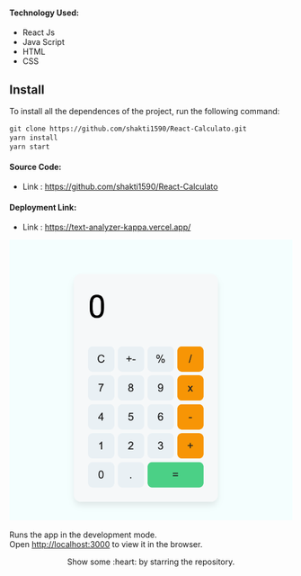 #### Technology Used:
 - React Js
 - Java Script
 - HTML
 - CSS

 ## Install

To install all the dependences of the project, run the following command:

    git clone https://github.com/shakti1590/React-Calculato.git
    yarn install
    yarn start


#### Source Code:
 - Link : https://github.com/shakti1590/React-Calculato


#### Deployment Link:
 - Link : https://text-analyzer-kappa.vercel.app/



![Project Preview](./src/calc-app.png)


Runs the app in the development mode.<br />
Open [http://localhost:3000](http://localhost:3000) to view it in the browser.

<p align="center">
  Show some :heart: by starring the repository.
</p>
